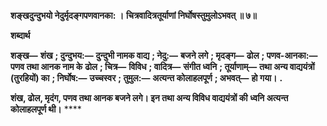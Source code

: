 **शङ्खदुन्दुभयो नेदुर्मृदङ्गपणवानका: ।** **चित्रवादित्रतूर्याणां निर्घोषस्तुमुलोऽभवत् ॥ ७॥** 

**शब्दार्थ** 

**शङ्ख—** **शंख** **; दुन्दुभय:—** **दुन्दुभी नामक वाद्य** **; नेदु:—** **बजने लगे** **; मृदङ्ग—** **ढोल** **; पणव-आनका:—** **पणव तथा आनक नाम के** **ढोल** **; चित्र—** **विविध** **; वादित्र—** **संगीत ध्वनि** **; तूर्याणाम्—** **तथा अन्य वाद्ययंत्रों (तुरहियों) का** **; निर्घोष:—** **उच्चस्वर** **; तुमुल:—** **अत्यन्त कोलाहलपूर्ण** **; अभवत्—** **हो गया।** **.** 

**शंख, ढोल, मृदंग, पणव तथा आनक बजने लगे। इन तथा अन्य विविध वाद्ययंत्रों की** **ध्वनि अत्यन्त कोलाहलपूर्ण थी।** **** 